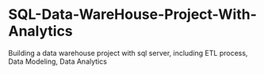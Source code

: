 # SQL-Data-WareHouse-Project-With-Analytics
Building a data warehouse project with sql server, including ETL process, Data Modeling, Data Analytics
